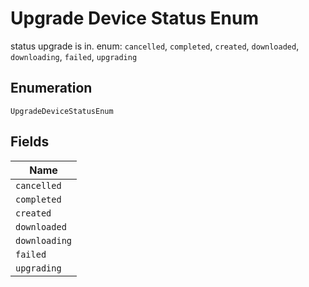 
# Upgrade Device Status Enum

status upgrade is in. enum: `cancelled`, `completed`, `created`, `downloaded`, `downloading`, `failed`, `upgrading`

## Enumeration

`UpgradeDeviceStatusEnum`

## Fields

| Name |
|  --- |
| `cancelled` |
| `completed` |
| `created` |
| `downloaded` |
| `downloading` |
| `failed` |
| `upgrading` |

